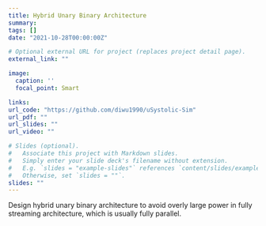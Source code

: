 ```yaml
---
title: Hybrid Unary Binary Architecture
summary: 
tags: []
date: "2021-10-28T00:00:00Z"

# Optional external URL for project (replaces project detail page).
external_link: ""

image:
  caption: ''
  focal_point: Smart

links:
url_code: "https://github.com/diwu1990/uSystolic-Sim"
url_pdf: ""
url_slides: ""
url_video: ""

# Slides (optional).
#   Associate this project with Markdown slides.
#   Simply enter your slide deck's filename without extension.
#   E.g. `slides = "example-slides"` references `content/slides/example-slides.md`.
#   Otherwise, set `slides = ""`.
slides: ""
---
```


Design hybrid unary binary architecture to avoid overly large power in fully streaming architecture, which is usually fully parallel.
